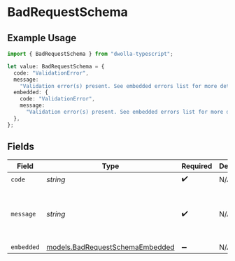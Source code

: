 # BadRequestSchema

## Example Usage

```typescript
import { BadRequestSchema } from "dwolla-typescript";

let value: BadRequestSchema = {
  code: "ValidationError",
  message:
    "Validation error(s) present. See embedded errors list for more details.",
  embedded: {
    code: "ValidationError",
    message:
      "Validation error(s) present. See embedded errors list for more details.",
  },
};
```

## Fields

| Field                                                                    | Type                                                                     | Required                                                                 | Description                                                              | Example                                                                  |
| ------------------------------------------------------------------------ | ------------------------------------------------------------------------ | ------------------------------------------------------------------------ | ------------------------------------------------------------------------ | ------------------------------------------------------------------------ |
| `code`                                                                   | *string*                                                                 | :heavy_check_mark:                                                       | N/A                                                                      | ValidationError                                                          |
| `message`                                                                | *string*                                                                 | :heavy_check_mark:                                                       | N/A                                                                      | Validation error(s) present. See embedded errors list for more details.  |
| `embedded`                                                               | [models.BadRequestSchemaEmbedded](../models/badrequestschemaembedded.md) | :heavy_minus_sign:                                                       | N/A                                                                      |                                                                          |